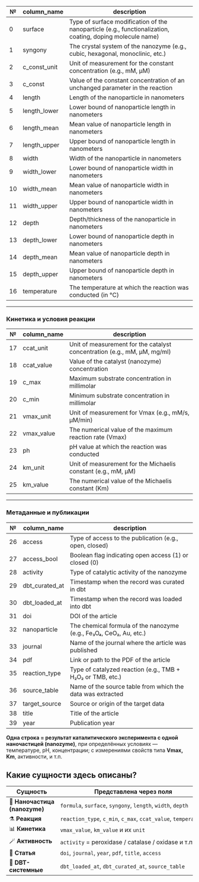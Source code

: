

| №   | column_name  | description                                                                                               |
| --- | ------------ | --------------------------------------------------------------------------------------------------------- |
| 0   | surface      | Type of surface modification of the nanoparticle (e.g., functionalization, coating, doping molecule name) |
| 1   | syngony      | The crystal system of the nanozyme (e.g., cubic, hexagonal, monoclinic, etc.)                             |
| 2   | c_const_unit | Unit of measurement for the constant concentration (e.g., mM, µM)                                         |
| 3   | c_const      | Value of the constant concentration of an unchanged parameter in the reaction                             |
| 4   | length       | Length of the nanoparticle in nanometers                                                                  |
| 5   | length_lower | Lower bound of nanoparticle length in nanometers                                                          |
| 6   | length_mean  | Mean value of nanoparticle length in nanometers                                                           |
| 7   | length_upper | Upper bound of nanoparticle length in nanometers                                                          |
| 8   | width        | Width of the nanoparticle in nanometers                                                                   |
| 9   | width_lower  | Lower bound of nanoparticle width in nanometers                                                           |
| 10  | width_mean   | Mean value of nanoparticle width in nanometers                                                            |
| 11  | width_upper  | Upper bound of nanoparticle width in nanometers                                                           |
| 12  | depth        | Depth/thickness of the nanoparticle in nanometers                                                         |
| 13  | depth_lower  | Lower bound of nanoparticle depth in nanometers                                                           |
| 14  | depth_mean   | Mean value of nanoparticle depth in nanometers                                                            |
| 15  | depth_upper  |  Upper bound of nanoparticle depth in nanometers                                                          |
| 16  | temperature  | The temperature at which the reaction was conducted (in °C)                                               |

---

### **Кинетика и условия реакции**

| №  | column_name      | description                                                                                   |
|----|------------------|----------------------------------------------------------------------------------------------|
| 17 | ccat_unit        | Unit of measurement for the catalyst concentration (e.g., mM, µM, mg/ml)                     |
| 18 | ccat_value       | Value of the catalyst (nanozyme) concentration                                               |
| 19 | c_max            | Maximum substrate concentration in millimolar                                                |
| 20 | c_min            | Minimum substrate concentration in millimolar                                                |
| 21 | vmax_unit        | Unit of measurement for Vmax (e.g., mM/s, µM/min)                                            |
| 22 | vmax_value       | The numerical value of the maximum reaction rate (Vmax)                                      |
| 23 | ph               | pH value at which the reaction was conducted                                                 |
| 24 | km_unit          | Unit of measurement for the Michaelis constant (e.g., mM, µM)                               |
| 25 | km_value         | The numerical value of the Michaelis constant (Km)                                           |

---

### **Метаданные и публикации**

| №   | column_name    | description                                                        |
| --- | -------------- | ------------------------------------------------------------------ |
| 26  | access         | Type of access to the publication (e.g., open, closed)             |
| 27  | access_bool    | Boolean flag indicating open access (1) or closed (0)              |
| 28  | activity       | Type of catalytic activity of the nanozyme                         |
| 29  | dbt_curated_at | Timestamp when the record was curated in dbt                       |
| 30  | dbt_loaded_at  | Timestamp when the record was loaded into dbt                      |
| 31  | doi            | DOI of the article                                                 |
| 32  | nanoparticle   | The chemical formula of the nanozyme (e.g., Fe₃O₄, CeO₂, Au, etc.) |
| 33  | journal        | Name of the journal where the article was published                |
| 34  | pdf            | Link or path to the PDF of the article                             |
| 35  | reaction_type  | Type of catalyzed reaction (e.g., TMB + H₂O₂ or TMB, etc.)         |
| 36  | source_table   | Name of the source table from which the data was extracted         |
| 37  | target_source  | Source or origin of the target data                                |
| 38  | title          | Title of the article                                               |
| 39  | year           | Publication year                                                   |


**Одна строка = результат каталитического эксперимента с одной наночастицей (nanozyme)**,
при определённых условиях — температуре, pH, концентрации;
с измерениями свойств типа **Vmax, Km**, активности, и т.п.

## **Какие сущности здесь описаны?**

| Сущность                      | Представлена через поля                                        |
| ----------------------------- | -------------------------------------------------------------- |
| 🧪 **Наночастица (nanozyme)** | `formula`, `surface`, `syngony`, `length`, `width`, `depth`    |
| ⚗ **Реакция**                 | `reaction_type`, `c_min`, `c_max`, `ccat_value`, `temperature` |
| 📊 **Кинетика**               | `vmax_value`, `km_value` и их `unit`                           |
| 🪄 **Активность**             | `activity` = peroxidase / catalase / oxidase и т.п.            |
| 📰 **Статья**                 | `doi`, `journal`, `year`, `pdf`, `title`, `access`             |
| 🧱 **DBT-системные**          | `dbt_loaded_at`, `dbt_curated_at`, `source_table`              |
